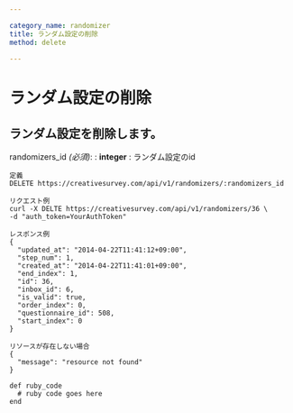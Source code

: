 ```yaml
---

category_name: randomizer
title: ランダム設定の削除
method: delete

---
```


# ランダム設定の削除

## ランダム設定を削除します。

randomizers_id _(必須)_:
: __integer__
: ランダム設定のid

~~~
定義
DELETE https://creativesurvey.com/api/v1/randomizers/:randomizers_id

リクエスト例
curl -X DELTE https://creativesurvey.com/api/v1/randomizers/36 \
-d "auth_token=YourAuthToken"

レスポンス例
{
  "updated_at": "2014-04-22T11:41:12+09:00",
  "step_num": 1,
  "created_at": "2014-04-22T11:41:01+09:00",
  "end_index": 1,
  "id": 36,
  "inbox_id": 6,
  "is_valid": true,
  "order_index": 0,
  "questionnaire_id": 508,
  "start_index": 0
}

リソースが存在しない場合
{
  "message": "resource not found"
}
~~~

~~~
def ruby_code
  # ruby code goes here
end
~~~

